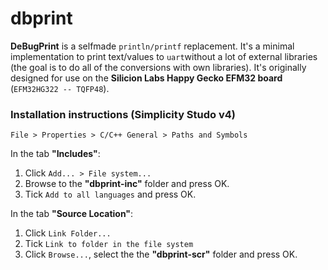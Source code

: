 # dbprint

**DeBugPrint** is a selfmade `println/printf` replacement. It's a minimal implementation to print text/values to `uart`without a lot of external libraries (the goal is to do all of the conversions with own libraries). It's originally designed for use on the **Silicion Labs Happy Gecko EFM32 board** (`EFM32HG322 -- TQFP48`).

### Installation instructions (Simplicity Studo v4)

`File > Properties > C/C++ General > Paths and Symbols`

In the tab **"Includes"**:
1. Click `Add... > File system...`
2. Browse to the **"dbprint-inc"** folder and press OK. 
3. Tick `Add to all languages` and press OK.

In the tab **"Source Location"**:
1. Click `Link Folder...`
2. Tick `Link to folder in the file system`
3. Click `Browse...`, select the the **"dbprint-scr"** folder and press OK.
